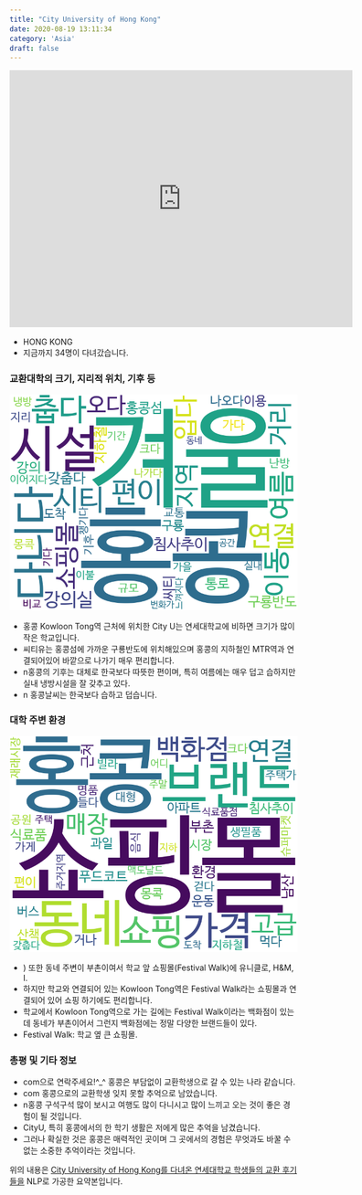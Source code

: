 ```yaml
---
title: "City University of Hong Kong"
date: 2020-08-19 13:11:34
category: 'Asia'
draft: false
---
```


<iframe
width="600"
height="450"
frameborder="0" style="border:0"
src="https://www.google.com/maps/embed/v1/place?key=AIzaSyC9e1AME-pVmWC4hBpFdu5S4dKzyepa3HQ&q=City+University+of+Hong+Kong&center=22.3366793,114.1724234&zoom=14" allowfullscreen>
</iframe>

* HONG KONG
* 지금까지 34명이 다녀갔습니다. 

### 교환대학의 크기, 지리적 위치, 기후 등

![gen_info-WordCloud](../univ_wordclouds_okt/gen_info/CN000002_gen_info_okt.png)

* 홍콩 Kowloon Tong역 근처에 위치한 City U는 연세대학교에 비하면 크기가 많이 작은 학교입니다.
* 씨티유는 홍콩섬에 가까운 구룡반도에 위치해있으며 홍콩의 지하철인 MTR역과 연결되어있어 바깥으로 나가기 매우 편리합니다.
* n홍콩의 기후는 대체로 한국보다 따뜻한 편이며, 특히 여름에는 매우 덥고 습하지만 실내 냉방시설을 잘 갖추고 있다.
* n 홍콩날씨는 한국보다 습하고 덥습니다.


### 대학 주변 환경

![env_info-WordCloud](../univ_wordclouds_okt/env_info/CN000002_env_info_okt.png)

* ) 또한 동네 주변이 부촌이여서 학교 앞 쇼핑몰(Festival Walk)에 유니클로, H&M, I.
* 하지만 학교와 연결되어 있는 Kowloon Tong역은 Festival Walk라는 쇼핑몰과 연결되어 있어 쇼핑 하기에도 편리합니다.
* 학교에서 Kowloon Tong역으로 가는 길에는 Festival Walk이라는 백화점이 있는데 동네가 부촌이어서 그런지 백화점에는 정말 다양한 브랜드들이 있다.
* Festival Walk: 학교 옆 큰 쇼핑몰.


### 총평 및 기타 정보 
* com으로 연락주세요!^_^ 홍콩은 부담없이 교환학생으로 갈 수 있는 나라 같습니다.
* com 홍콩으로의 교환학생 잊지 못할 추억으로 남았습니다.
* n홍콩 구석구석 많이 보시고 여행도 많이 다니시고 많이 느끼고 오는 것이 좋은 경험이 될 것입니다.
* CityU, 특히 홍콩에서의 한 학기 생활은 저에게 많은 추억을 남겼습니다.
* 그러나 확실한 것은 홍콩은 매력적인 곳이며 그 곳에서의 경험은 무엇과도 바꿀 수 없는 소중한 추억이라는 것입니다.


위의 내용은 [City University of Hong Kong를 다녀온 연세대학교 학생들의 교환 후기들을](http://oia.yonsei.ac.kr/partner/expReport.asp?ucode=CN000002&bgbn=A) NLP로 가공한 요약본입니다. 
